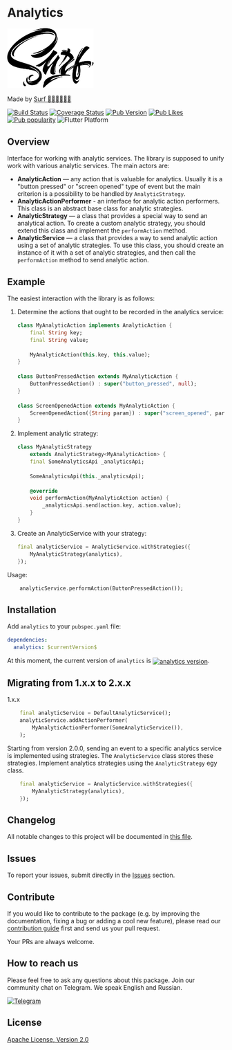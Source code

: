 # Analytics

<picture>
  <source media="(prefers-color-scheme: dark)" srcset="https://github.com/surfstudio/flutter-open-source/blob/887525c23f4d57a2d96fc2e6a31e15d1e29d1787/assets/logo_white.png">
  <img alt="Shows an illustrated sun in light color mode and a moon with stars in dark color mode." src="https://github.com/surfstudio/flutter-open-source/blob/887525c23f4d57a2d96fc2e6a31e15d1e29d1787/assets/logo_black.png" width ="200">
</picture>

Made by [Surf 🏄‍♂️🏄‍♂️🏄‍♂️](https://surf.dev/)

[![Build Status](https://shields.io/github/workflow/status/surfstudio/flutter-analytics/Analysis?logo=github&logoColor=white)](https://github.com/surfstudio/flutter-analytics)
[![Coverage Status](https://img.shields.io/codecov/c/github/surfstudio/flutter-analytics?logo=codecov&logoColor=white)](https://app.codecov.io/gh/surfstudio/flutter-analytics)
[![Pub Version](https://img.shields.io/pub/v/analytics?logo=dart&logoColor=white)](https://pub.dev/packages/analytics)
[![Pub Likes](https://badgen.net/pub/likes/analytics)](https://pub.dev/packages/analytics)
[![Pub popularity](https://badgen.net/pub/popularity/analytics)](https://pub.dev/packages/analytics/score)
![Flutter Platform](https://badgen.net/pub/flutter-platform/analytics)

## Overview

Interface for working with analytic services.
The library is supposed to unify work with various analytic services. The main actors are:

* **AnalyticAction** — any action that is valuable for analytics. Usually it is a "button pressed" or "screen opened" type of event but the main criterion is a possibility to be handled by `AnalyticStrategy`.
* **AnalyticActionPerformer** - an interface for analytic action performers. This class is an abstract base class for analytic strategies.
* **AnalyticStrategy** — a class that provides a special way to send an analytical action. To create a custom analytic strategy, you should extend this class and implement the `performAction` method.
* **AnalyticService** — a class that provides a way to send analytic action using a set of analytic strategies. To use this class, you should create an instance of it with a set of analytic strategies, and then call the `performAction` method to send analytic action.

## Example

The easiest interaction with the library is as follows:

1. Determine the actions that ought to be recorded in the analytics service:

    ```dart
    class MyAnalyticAction implements AnalyticAction {
        final String key;
        final String value;

        MyAnalyticAction(this.key, this.value);
    }

    class ButtonPressedAction extends MyAnalyticAction {
        ButtonPressedAction() : super("button_pressed", null);
    }

    class ScreenOpenedAction extends MyAnalyticAction {
        ScreenOpenedAction({String param}) : super("screen_opened", param);
    }
    ```

2. Implement analytic strategy:

    ```dart
    class MyAnalyticStrategy
        extends AnalyticStrategy<MyAnalyticAction> {
        final SomeAnalyticsApi _analyticsApi;

        SomeAnalyticsApi(this._analyticsApi);

        @override
        void performAction(MyAnalyticAction action) {
            _analyticsApi.send(action.key, action.value);
        }
    }
    ```

3. Create an AnalyticService with your strategy:

    ```dart
    final analyticService = AnalyticService.withStrategies({
        MyAnalyticStrategy(analytics),
    });
    ```

Usage:

```dart
    analyticService.performAction(ButtonPressedAction());
```

## Installation

Add `analytics` to your `pubspec.yaml` file:

```yaml
dependencies:
  analytics: $currentVersion$
```

<p>At this moment, the current version of <code>analytics</code> is <a href="https://pub.dev/packages/analytics"><img style="vertical-align:middle;" src="https://img.shields.io/pub/v/analytics.svg" alt="analytics version"></a>.</p>

## Migrating from 1.x.x to 2.x.x

1.x.x

```dart
    final analyticService = DefaultAnalyticService();
    analyticService.addActionPerformer(
        MyAnalyticActionPerformer(SomeAnalyticService()),
    );
```

Starting from version 2.0.0, sending an event to a specific analytics service is implemented using strategies. The `AnalyticService` class stores these strategies. Implement analytics strategies using the `AnalyticStrategy` egy class.

```dart
    final analyticService = AnalyticService.withStrategies({
        MyAnalyticStrategy(analytics),
    });
```

## Changelog

All notable changes to this project will be documented in [this file](./CHANGELOG.md).

## Issues

To report your issues, submit directly in the [Issues](https://github.com/surfstudio/flutter-analytics/issues) section.

## Contribute

If you would like to contribute to the package (e.g. by improving the documentation, fixing a bug or adding a cool new feature), please read our [contribution guide](./CONTRIBUTING.md) first and send us your pull request.

Your PRs are always welcome.

## How to reach us

Please feel free to ask any questions about this package. Join our community chat on Telegram. We speak English and Russian.

[![Telegram](https://img.shields.io/badge/chat-on%20Telegram-blue.svg)](https://t.me/SurfGear)

## License

[Apache License, Version 2.0](https://www.apache.org/licenses/LICENSE-2.0)
